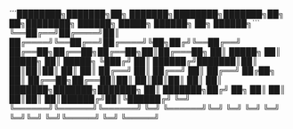 ´´´████████╗███████╗██╗     ███████╗████████╗███████╗██╗  ██╗████████╗    ██████╗  █████╗ ██████╗ ██╗ ██████╗```
   ╚══██╔══╝██╔════╝██║     ██╔════╝╚══██╔══╝██╔════╝╚██╗██╔╝╚══██╔══╝    ██╔══██╗██╔══██╗██╔══██╗██║██╔═══██╗
      ██║   █████╗  ██║     █████╗     ██║   █████╗   ╚███╔╝    ██║       ██████╔╝███████║██║  ██║██║██║   ██║
      ██║   ██╔══╝  ██║     ██╔══╝     ██║   ██╔══╝   ██╔██╗    ██║       ██╔══██╗██╔══██║██║  ██║██║██║   ██║
      ██║   ███████╗███████╗███████╗   ██║   ███████╗██╔╝ ██╗   ██║       ██║  ██║██║  ██║██████╔╝██║╚██████╔╝
      ╚═╝   ╚══════╝╚══════╝╚══════╝   ╚═╝   ╚══════╝╚═╝  ╚═╝   ╚═╝       ╚═╝  ╚═╝╚═╝  ╚═╝╚═════╝ ╚═╝ ╚═════╝ 
	

